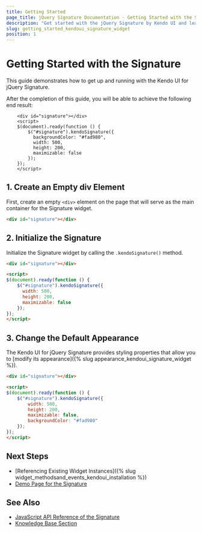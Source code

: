 ```yaml
---
title: Getting Started
page_title: jQuery Signature Documentation - Getting Started with the Signature
description: "Get started with the jQuery Signature by Kendo UI and learn how to create, initialize, and enable the widget."
slug: getting_started_kendoui_signature_widget
position: 1
---
```


# Getting Started with the Signature

This guide demonstrates how to get up and running with the Kendo UI for jQuery Signature. 

After the completion of this guide, you will be able to achieve the following end result:

```dojo
    <div id="signature"></div>
    <script>
    $(document).ready(function () {
        $("#signature").kendoSignature({
          backgroundColor: "#fad980",
          width: 500,
          height: 200,
          maximizable: false
        });
    });
    </script>
```

## 1. Create an Empty div Element

First, create an empty `<div>` element on the page that will serve as the main container for the Signature widget.

```html
<div id="signature"></div>
```

## 2. Initialize the Signature

Initialize the Signature widget by calling the `.kendoSignature()` method.

```html
<div id="signature"></div>

<script>
$(document).ready(function () {
    $("#signature").kendoSignature({
      width: 500,
      height: 200,
      maximizable: false
    });
});
</script>
```

## 3. Change the Default Appearance

The Kendo UI for jQuery Signature provides styling properties that allow you to [modify its appearance]({% slug appearance_kendoui_signature_widget %}).

```html
<div id="signature"></div>

<script>
$(document).ready(function () {
    $("#signature").kendoSignature({
        width: 500,
        height: 200,
        maximizable: false,
        backgroundColor: "#fad980"
    });
});
</script>
```

## Next Steps 

* [Referencing Existing Widget Instances]({% slug widget_methodsand_events_kendoui_installation %}) 
* [Demo Page for the Signature](https://demos.telerik.com/kendo-ui/signature/index)

## See Also 

* [JavaScript API Reference of the Signature](/api/javascript/ui/signature)
* [Knowledge Base Section](/knowledge-base)

<script>
  window.onload = function() {
    document.getElementsByClassName("btn-run")[0].click();
  }
</script>